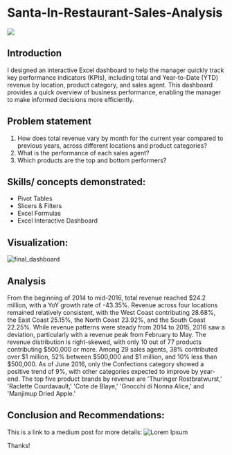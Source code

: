 # Santa-In-Restaurant-Sales-Analysis

![](atliq_hardware_image.jpg)



## Introduction

I designed an interactive Excel dashboard to help the manager quickly track key performance indicators (KPIs), including total and Year-to-Date (YTD) revenue by location, product category, and sales agent. This dashboard provides a quick overview of business performance, enabling the manager to make informed decisions more efficiently.



## Problem statement
1. How does total revenue vary by month for the current year compared to previous years, across different locations and product categories?
2. What is the performance of each sales agent?
3. Which products are the top and bottom performers?

## Skills/ concepts demonstrated:
- Pivot Tables 
- Slicers & Filters
- Excel Formulas
- Excel Interactive Dashboard



## Visualization:
![final_dashboard](https://github.com/user-attachments/assets/c91a2352-3338-4117-aa86-a6e0344f7f37)





## Analysis
From the beginning of 2014 to mid-2016, total revenue reached $24.2 million, with a YoY growth rate of -43.35%. Revenue across four locations remained relatively consistent, with the West Coast contributing 28.68%, the East Coast 25.15%, the North Coast 23.92%, and the South Coast 22.25%. While revenue patterns were steady from 2014 to 2015, 2016 saw a deviation, particularly with a revenue peak from February to May. The revenue distribution is right-skewed, with only 10 out of 77 products contributing $500,000 or more. Among 29 sales agents, 38% contributed over $1 million, 52% between $500,000 and $1 million, and 10% less than $500,000. As of June 2016, only the Confections category showed a positive trend of 9%, with other categories expected to improve by year-end. The top five product brands by revenue are 'Thuringer Rostbratwurst,' 'Raclette Courdavault,' 'Cote de Blaye,' 'Gnocchi di Nonna Alice,' and 'Manjimup Dried Apple.'




## Conclusion and Recommendations:

This is a link to a medium post for more details: 
![Lorem Ipsum]()

Thanks!
